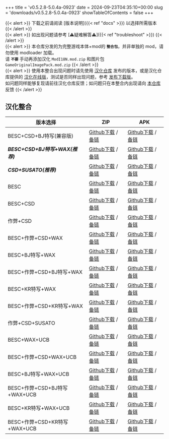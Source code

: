 +++
title = 'v0.5.2.8-5.0.4a-0923'
date = 2024-09-23T04:35:10+00:00
slug = 'downloads/v0.5.2.8-5.0.4a-0923'
showTableOfContents = false
+++

{{< alert >}}
下载之前请阅读 [版本说明]({{< ref "docs" >}}) 以选择所需版本
{{< /alert >}}
<br>
{{< alert >}}
如出现问题请参考 [⚠疑难解答⚠]({{< ref "troubleshoot" >}})
{{< /alert >}}
<br>
{{< alert >}}
本仓库分发的为完整游戏本体+mod的 **`整合包`**，并非单独的 mod，请勿使用 modloader 加载。
<br>
请 **`不要`** 手动再添加汉化 `ModI18N.mod.zip` 和图片包 `GameOriginalImagePack.mod.zip`
{{< /alert >}}
<br>
{{< alert >}}
使用本整合出现问题时请先使用 [汉化仓库](https://github.com/Eltirosto/Degrees-of-Lewdity-Chinese-Localization) 发布的版本，或是汉化仓库提供的 [汉化在线版](https://eltirosto.github.io/Degrees-of-Lewdity-Chinese-Localization/)，测试是否同样出现问题，参考 [发布下载版](https://github.com/Eltirosto/Degrees-of-Lewdity-Chinese-Localization/blob/main/README.md#%E5%8F%91%E5%B8%83%E4%B8%8B%E8%BD%BD%E7%89%88)。
<br>
如问题同样能够复现请前往汉化仓库反馈；如问题只在本整合内出现请向 [本仓库](https://github.com/DoL-Lyra/Lyra/issues) 反馈
{{< /alert >}}

## 汉化整合

|           版本选择            |                                                                                                                                                                    ZIP                                                                                                                                                                     |                                                                                                                                                                    APK                                                                                                                                                                     |
|-------------------------------|--------------------------------------------------------------------------------------------------------------------------------------------------------------------------------------------------------------------------------------------------------------------------------------------------------------------------------------------|--------------------------------------------------------------------------------------------------------------------------------------------------------------------------------------------------------------------------------------------------------------------------------------------------------------------------------------------|
|BESC+CSD+BJ特写(兼容版)        |[Github下载](https://github.com/DoL-Lyra/Lyra/releases/download/v0.5.2.8-5.0.4a-0923/DoL-0.5.2.8-Lyra-5.0.4a-polyfill-besc-cheat-csd-sideviewbj-0923.zip ) / [备链](https://mirror.ghproxy.com/https://github.com/DoL-Lyra/Lyra/releases/download/v0.5.2.8-5.0.4a-0923/DoL-0.5.2.8-Lyra-5.0.4a-polyfill-besc-cheat-csd-sideviewbj-0923.zip )|[Github下载](https://github.com/DoL-Lyra/Lyra/releases/download/v0.5.2.8-5.0.4a-0923/DoL-0.5.2.8-Lyra-5.0.4a-polyfill-besc-cheat-csd-sideviewbj-0923.apk ) / [备链](https://mirror.ghproxy.com/https://github.com/DoL-Lyra/Lyra/releases/download/v0.5.2.8-5.0.4a-0923/DoL-0.5.2.8-Lyra-5.0.4a-polyfill-besc-cheat-csd-sideviewbj-0923.apk )|
|***BESC+CSD+BJ特写+WAX(推荐)***|[Github下载](https://github.com/DoL-Lyra/Lyra/releases/download/v0.5.2.8-5.0.4a-0923/DoL-0.5.2.8-Lyra-5.0.4a-besc-wax-csd-sideviewbj-0923.zip ) / [备链](https://mirror.ghproxy.com/https://github.com/DoL-Lyra/Lyra/releases/download/v0.5.2.8-5.0.4a-0923/DoL-0.5.2.8-Lyra-5.0.4a-besc-wax-csd-sideviewbj-0923.zip )                      |[Github下载](https://github.com/DoL-Lyra/Lyra/releases/download/v0.5.2.8-5.0.4a-0923/DoL-0.5.2.8-Lyra-5.0.4a-besc-wax-csd-sideviewbj-0923.apk ) / [备链](https://mirror.ghproxy.com/https://github.com/DoL-Lyra/Lyra/releases/download/v0.5.2.8-5.0.4a-0923/DoL-0.5.2.8-Lyra-5.0.4a-besc-wax-csd-sideviewbj-0923.apk )                      |
|***CSD+SUSATO(推荐)***         |[Github下载](https://github.com/DoL-Lyra/Lyra/releases/download/v0.5.2.8-5.0.4a-0923/DoL-0.5.2.8-Lyra-5.0.4a-susato-csd-0923.zip ) / [备链](https://mirror.ghproxy.com/https://github.com/DoL-Lyra/Lyra/releases/download/v0.5.2.8-5.0.4a-0923/DoL-0.5.2.8-Lyra-5.0.4a-susato-csd-0923.zip )                                                |[Github下载](https://github.com/DoL-Lyra/Lyra/releases/download/v0.5.2.8-5.0.4a-0923/DoL-0.5.2.8-Lyra-5.0.4a-susato-csd-0923.apk ) / [备链](https://mirror.ghproxy.com/https://github.com/DoL-Lyra/Lyra/releases/download/v0.5.2.8-5.0.4a-0923/DoL-0.5.2.8-Lyra-5.0.4a-susato-csd-0923.apk )                                                |
|BESC                           |[Github下载](https://github.com/DoL-Lyra/Lyra/releases/download/v0.5.2.8-5.0.4a-0923/DoL-0.5.2.8-Lyra-5.0.4a-besc-0923.zip ) / [备链](https://mirror.ghproxy.com/https://github.com/DoL-Lyra/Lyra/releases/download/v0.5.2.8-5.0.4a-0923/DoL-0.5.2.8-Lyra-5.0.4a-besc-0923.zip )                                                            |[Github下载](https://github.com/DoL-Lyra/Lyra/releases/download/v0.5.2.8-5.0.4a-0923/DoL-0.5.2.8-Lyra-5.0.4a-besc-0923.apk ) / [备链](https://mirror.ghproxy.com/https://github.com/DoL-Lyra/Lyra/releases/download/v0.5.2.8-5.0.4a-0923/DoL-0.5.2.8-Lyra-5.0.4a-besc-0923.apk )                                                            |
|BESC+CSD                       |[Github下载](https://github.com/DoL-Lyra/Lyra/releases/download/v0.5.2.8-5.0.4a-0923/DoL-0.5.2.8-Lyra-5.0.4a-besc-csd-0923.zip ) / [备链](https://mirror.ghproxy.com/https://github.com/DoL-Lyra/Lyra/releases/download/v0.5.2.8-5.0.4a-0923/DoL-0.5.2.8-Lyra-5.0.4a-besc-csd-0923.zip )                                                    |[Github下载](https://github.com/DoL-Lyra/Lyra/releases/download/v0.5.2.8-5.0.4a-0923/DoL-0.5.2.8-Lyra-5.0.4a-besc-csd-0923.apk ) / [备链](https://mirror.ghproxy.com/https://github.com/DoL-Lyra/Lyra/releases/download/v0.5.2.8-5.0.4a-0923/DoL-0.5.2.8-Lyra-5.0.4a-besc-csd-0923.apk )                                                    |
|作弊+CSD                       |[Github下载](https://github.com/DoL-Lyra/Lyra/releases/download/v0.5.2.8-5.0.4a-0923/DoL-0.5.2.8-Lyra-5.0.4a-cheat-csd-0923.zip ) / [备链](https://mirror.ghproxy.com/https://github.com/DoL-Lyra/Lyra/releases/download/v0.5.2.8-5.0.4a-0923/DoL-0.5.2.8-Lyra-5.0.4a-cheat-csd-0923.zip )                                                  |[Github下载](https://github.com/DoL-Lyra/Lyra/releases/download/v0.5.2.8-5.0.4a-0923/DoL-0.5.2.8-Lyra-5.0.4a-cheat-csd-0923.apk ) / [备链](https://mirror.ghproxy.com/https://github.com/DoL-Lyra/Lyra/releases/download/v0.5.2.8-5.0.4a-0923/DoL-0.5.2.8-Lyra-5.0.4a-cheat-csd-0923.apk )                                                  |
|BESC+作弊+CSD+WAX              |[Github下载](https://github.com/DoL-Lyra/Lyra/releases/download/v0.5.2.8-5.0.4a-0923/DoL-0.5.2.8-Lyra-5.0.4a-besc-wax-cheat-csd-0923.zip ) / [备链](https://mirror.ghproxy.com/https://github.com/DoL-Lyra/Lyra/releases/download/v0.5.2.8-5.0.4a-0923/DoL-0.5.2.8-Lyra-5.0.4a-besc-wax-cheat-csd-0923.zip )                                |[Github下载](https://github.com/DoL-Lyra/Lyra/releases/download/v0.5.2.8-5.0.4a-0923/DoL-0.5.2.8-Lyra-5.0.4a-besc-wax-cheat-csd-0923.apk ) / [备链](https://mirror.ghproxy.com/https://github.com/DoL-Lyra/Lyra/releases/download/v0.5.2.8-5.0.4a-0923/DoL-0.5.2.8-Lyra-5.0.4a-besc-wax-cheat-csd-0923.apk )                                |
|BESC+BJ特写+WAX                |[Github下载](https://github.com/DoL-Lyra/Lyra/releases/download/v0.5.2.8-5.0.4a-0923/DoL-0.5.2.8-Lyra-5.0.4a-besc-wax-sideviewbj-0923.zip ) / [备链](https://mirror.ghproxy.com/https://github.com/DoL-Lyra/Lyra/releases/download/v0.5.2.8-5.0.4a-0923/DoL-0.5.2.8-Lyra-5.0.4a-besc-wax-sideviewbj-0923.zip )                              |[Github下载](https://github.com/DoL-Lyra/Lyra/releases/download/v0.5.2.8-5.0.4a-0923/DoL-0.5.2.8-Lyra-5.0.4a-besc-wax-sideviewbj-0923.apk ) / [备链](https://mirror.ghproxy.com/https://github.com/DoL-Lyra/Lyra/releases/download/v0.5.2.8-5.0.4a-0923/DoL-0.5.2.8-Lyra-5.0.4a-besc-wax-sideviewbj-0923.apk )                              |
|BESC+作弊+CSD+BJ特写+WAX       |[Github下载](https://github.com/DoL-Lyra/Lyra/releases/download/v0.5.2.8-5.0.4a-0923/DoL-0.5.2.8-Lyra-5.0.4a-besc-wax-cheat-csd-sideviewbj-0923.zip ) / [备链](https://mirror.ghproxy.com/https://github.com/DoL-Lyra/Lyra/releases/download/v0.5.2.8-5.0.4a-0923/DoL-0.5.2.8-Lyra-5.0.4a-besc-wax-cheat-csd-sideviewbj-0923.zip )          |[Github下载](https://github.com/DoL-Lyra/Lyra/releases/download/v0.5.2.8-5.0.4a-0923/DoL-0.5.2.8-Lyra-5.0.4a-besc-wax-cheat-csd-sideviewbj-0923.apk ) / [备链](https://mirror.ghproxy.com/https://github.com/DoL-Lyra/Lyra/releases/download/v0.5.2.8-5.0.4a-0923/DoL-0.5.2.8-Lyra-5.0.4a-besc-wax-cheat-csd-sideviewbj-0923.apk )          |
|BESC+KR特写+WAX                |[Github下载](https://github.com/DoL-Lyra/Lyra/releases/download/v0.5.2.8-5.0.4a-0923/DoL-0.5.2.8-Lyra-5.0.4a-besc-wax-sideviewkr-0923.zip ) / [备链](https://mirror.ghproxy.com/https://github.com/DoL-Lyra/Lyra/releases/download/v0.5.2.8-5.0.4a-0923/DoL-0.5.2.8-Lyra-5.0.4a-besc-wax-sideviewkr-0923.zip )                              |[Github下载](https://github.com/DoL-Lyra/Lyra/releases/download/v0.5.2.8-5.0.4a-0923/DoL-0.5.2.8-Lyra-5.0.4a-besc-wax-sideviewkr-0923.apk ) / [备链](https://mirror.ghproxy.com/https://github.com/DoL-Lyra/Lyra/releases/download/v0.5.2.8-5.0.4a-0923/DoL-0.5.2.8-Lyra-5.0.4a-besc-wax-sideviewkr-0923.apk )                              |
|BESC+作弊+CSD+KR特写+WAX       |[Github下载](https://github.com/DoL-Lyra/Lyra/releases/download/v0.5.2.8-5.0.4a-0923/DoL-0.5.2.8-Lyra-5.0.4a-besc-wax-cheat-csd-sideviewkr-0923.zip ) / [备链](https://mirror.ghproxy.com/https://github.com/DoL-Lyra/Lyra/releases/download/v0.5.2.8-5.0.4a-0923/DoL-0.5.2.8-Lyra-5.0.4a-besc-wax-cheat-csd-sideviewkr-0923.zip )          |[Github下载](https://github.com/DoL-Lyra/Lyra/releases/download/v0.5.2.8-5.0.4a-0923/DoL-0.5.2.8-Lyra-5.0.4a-besc-wax-cheat-csd-sideviewkr-0923.apk ) / [备链](https://mirror.ghproxy.com/https://github.com/DoL-Lyra/Lyra/releases/download/v0.5.2.8-5.0.4a-0923/DoL-0.5.2.8-Lyra-5.0.4a-besc-wax-cheat-csd-sideviewkr-0923.apk )          |
|作弊+CSD+SUSATO                |[Github下载](https://github.com/DoL-Lyra/Lyra/releases/download/v0.5.2.8-5.0.4a-0923/DoL-0.5.2.8-Lyra-5.0.4a-susato-cheat-csd-0923.zip ) / [备链](https://mirror.ghproxy.com/https://github.com/DoL-Lyra/Lyra/releases/download/v0.5.2.8-5.0.4a-0923/DoL-0.5.2.8-Lyra-5.0.4a-susato-cheat-csd-0923.zip )                                    |[Github下载](https://github.com/DoL-Lyra/Lyra/releases/download/v0.5.2.8-5.0.4a-0923/DoL-0.5.2.8-Lyra-5.0.4a-susato-cheat-csd-0923.apk ) / [备链](https://mirror.ghproxy.com/https://github.com/DoL-Lyra/Lyra/releases/download/v0.5.2.8-5.0.4a-0923/DoL-0.5.2.8-Lyra-5.0.4a-susato-cheat-csd-0923.apk )                                    |
|BESC+WAX+UCB                   |[Github下载](https://github.com/DoL-Lyra/Lyra/releases/download/v0.5.2.8-5.0.4a-0923/DoL-0.5.2.8-Lyra-5.0.4a-besc-wax-ucb-0923.zip ) / [备链](https://mirror.ghproxy.com/https://github.com/DoL-Lyra/Lyra/releases/download/v0.5.2.8-5.0.4a-0923/DoL-0.5.2.8-Lyra-5.0.4a-besc-wax-ucb-0923.zip )                                            |[Github下载](https://github.com/DoL-Lyra/Lyra/releases/download/v0.5.2.8-5.0.4a-0923/DoL-0.5.2.8-Lyra-5.0.4a-besc-wax-ucb-0923.apk ) / [备链](https://mirror.ghproxy.com/https://github.com/DoL-Lyra/Lyra/releases/download/v0.5.2.8-5.0.4a-0923/DoL-0.5.2.8-Lyra-5.0.4a-besc-wax-ucb-0923.apk )                                            |
|BESC+作弊+CSD+WAX+UCB          |[Github下载](https://github.com/DoL-Lyra/Lyra/releases/download/v0.5.2.8-5.0.4a-0923/DoL-0.5.2.8-Lyra-5.0.4a-besc-wax-cheat-csd-ucb-0923.zip ) / [备链](https://mirror.ghproxy.com/https://github.com/DoL-Lyra/Lyra/releases/download/v0.5.2.8-5.0.4a-0923/DoL-0.5.2.8-Lyra-5.0.4a-besc-wax-cheat-csd-ucb-0923.zip )                        |[Github下载](https://github.com/DoL-Lyra/Lyra/releases/download/v0.5.2.8-5.0.4a-0923/DoL-0.5.2.8-Lyra-5.0.4a-besc-wax-cheat-csd-ucb-0923.apk ) / [备链](https://mirror.ghproxy.com/https://github.com/DoL-Lyra/Lyra/releases/download/v0.5.2.8-5.0.4a-0923/DoL-0.5.2.8-Lyra-5.0.4a-besc-wax-cheat-csd-ucb-0923.apk )                        |
|BESC+BJ特写+WAX+UCB            |[Github下载](https://github.com/DoL-Lyra/Lyra/releases/download/v0.5.2.8-5.0.4a-0923/DoL-0.5.2.8-Lyra-5.0.4a-besc-wax-sideviewbj-ucb-0923.zip ) / [备链](https://mirror.ghproxy.com/https://github.com/DoL-Lyra/Lyra/releases/download/v0.5.2.8-5.0.4a-0923/DoL-0.5.2.8-Lyra-5.0.4a-besc-wax-sideviewbj-ucb-0923.zip )                      |[Github下载](https://github.com/DoL-Lyra/Lyra/releases/download/v0.5.2.8-5.0.4a-0923/DoL-0.5.2.8-Lyra-5.0.4a-besc-wax-sideviewbj-ucb-0923.apk ) / [备链](https://mirror.ghproxy.com/https://github.com/DoL-Lyra/Lyra/releases/download/v0.5.2.8-5.0.4a-0923/DoL-0.5.2.8-Lyra-5.0.4a-besc-wax-sideviewbj-ucb-0923.apk )                      |
|BESC+作弊+CSD+BJ特写+WAX+UCB   |[Github下载](https://github.com/DoL-Lyra/Lyra/releases/download/v0.5.2.8-5.0.4a-0923/DoL-0.5.2.8-Lyra-5.0.4a-besc-wax-cheat-csd-sideviewbj-ucb-0923.zip ) / [备链](https://mirror.ghproxy.com/https://github.com/DoL-Lyra/Lyra/releases/download/v0.5.2.8-5.0.4a-0923/DoL-0.5.2.8-Lyra-5.0.4a-besc-wax-cheat-csd-sideviewbj-ucb-0923.zip )  |[Github下载](https://github.com/DoL-Lyra/Lyra/releases/download/v0.5.2.8-5.0.4a-0923/DoL-0.5.2.8-Lyra-5.0.4a-besc-wax-cheat-csd-sideviewbj-ucb-0923.apk ) / [备链](https://mirror.ghproxy.com/https://github.com/DoL-Lyra/Lyra/releases/download/v0.5.2.8-5.0.4a-0923/DoL-0.5.2.8-Lyra-5.0.4a-besc-wax-cheat-csd-sideviewbj-ucb-0923.apk )  |
|BESC+KR特写+WAX+UCB            |[Github下载](https://github.com/DoL-Lyra/Lyra/releases/download/v0.5.2.8-5.0.4a-0923/DoL-0.5.2.8-Lyra-5.0.4a-besc-wax-sideviewkr-ucb-0923.zip ) / [备链](https://mirror.ghproxy.com/https://github.com/DoL-Lyra/Lyra/releases/download/v0.5.2.8-5.0.4a-0923/DoL-0.5.2.8-Lyra-5.0.4a-besc-wax-sideviewkr-ucb-0923.zip )                      |[Github下载](https://github.com/DoL-Lyra/Lyra/releases/download/v0.5.2.8-5.0.4a-0923/DoL-0.5.2.8-Lyra-5.0.4a-besc-wax-sideviewkr-ucb-0923.apk ) / [备链](https://mirror.ghproxy.com/https://github.com/DoL-Lyra/Lyra/releases/download/v0.5.2.8-5.0.4a-0923/DoL-0.5.2.8-Lyra-5.0.4a-besc-wax-sideviewkr-ucb-0923.apk )                      |
|BESC+作弊+CSD+KR特写+WAX+UCB   |[Github下载](https://github.com/DoL-Lyra/Lyra/releases/download/v0.5.2.8-5.0.4a-0923/DoL-0.5.2.8-Lyra-5.0.4a-besc-wax-cheat-csd-sideviewkr-ucb-0923.zip ) / [备链](https://mirror.ghproxy.com/https://github.com/DoL-Lyra/Lyra/releases/download/v0.5.2.8-5.0.4a-0923/DoL-0.5.2.8-Lyra-5.0.4a-besc-wax-cheat-csd-sideviewkr-ucb-0923.zip )  |[Github下载](https://github.com/DoL-Lyra/Lyra/releases/download/v0.5.2.8-5.0.4a-0923/DoL-0.5.2.8-Lyra-5.0.4a-besc-wax-cheat-csd-sideviewkr-ucb-0923.apk ) / [备链](https://mirror.ghproxy.com/https://github.com/DoL-Lyra/Lyra/releases/download/v0.5.2.8-5.0.4a-0923/DoL-0.5.2.8-Lyra-5.0.4a-besc-wax-cheat-csd-sideviewkr-ucb-0923.apk )  |
